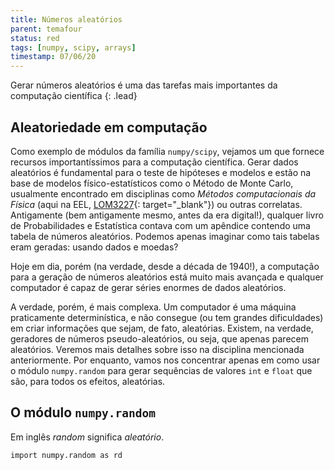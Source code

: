 ```yaml
---
title: Números aleatórios
parent: temafour
status: red
tags: [numpy, scipy, arrays]
timestamp: 07/06/20
---
```


Gerar números aleatórios é uma das tarefas mais importantes da computação científica
{: .lead}

## Aleatoriedade em computação

Como exemplo de módulos da família `numpy/scipy`, vejamos um que fornece recursos importantíssimos para a computação científica. Gerar dados aleatórios  é fundamental para o teste de hipóteses e modelos e estão na base de modelos físico-estatísticos como o Método de Monte Carlo, usualmente encontrado em disciplinas como *Métodos computacionais da Física* (aqui na EEL, [LOM3227](https://uspdigital.usp.br/jupiterweb/jupDisciplina?sgldis=LOM3227&verdis=1){: target="\_blank"}) ou outras correlatas. Antigamente (bem antigamente mesmo, antes da era digital!), qualquer livro de Probabilidades e Estatística contava com um apêndice contendo uma tabela de números aleatórios. Podemos apenas imaginar como tais tabelas eram geradas: usando dados e moedas?

Hoje em dia, porém (na verdade, desde a década de 1940!), a computação para a geração de números aleatórios está muito mais avançada e qualquer computador é capaz de gerar séries enormes de dados aleatórios. 

A verdade, porém, é mais complexa. Um computador é uma máquina praticamente determinística, e não consegue (ou tem grandes dificuldades) em criar informações que sejam, de fato, aleatórias. Existem, na verdade, geradores de números pseudo-aleatórios, ou seja, que apenas parecem aleatórios. Veremos mais detalhes sobre isso  na disciplina mencionada anteriormente. Por enquanto, vamos nos concentrar apenas em como usar o módulo `numpy.random` para gerar sequências de valores `int` e `float` que são, para todos os efeitos, aleatórias.

## O módulo `numpy.random`

Em inglês *random* significa *aleatório*.   

```
import numpy.random as rd
```

